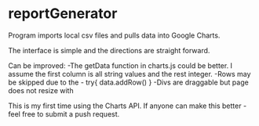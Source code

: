 # reportGenerator

Program imports local csv files and pulls data into Google Charts.

The interface is simple and the directions are straight forward.

Can be improved:
-The getData function in charts.js could be better.  I assume the first column is all string values and the rest integer.
-Rows may be skipped due to the - try{ data.addRow() }
-Divs are draggable but page does not resize with 

This is my first time using the Charts API.  If anyone can make this better - feel free to submit a push request.
